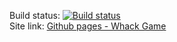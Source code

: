 Build status: [![Build status](https://ci.appveyor.com/api/projects/status/2r5u8djndh4wwo8k?svg=true)](https://ci.appveyor.com/project/KeplerXIII/adv-web-cicd-2)  
Site link: [Github pages - Whack Game](https://keplerxiii.github.io/adv_web_cicd_4/)
